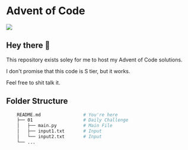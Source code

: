 # Advent of Code 
<img src="https://img.shields.io/github/languages/top/omznc/advent-of-code?style=for-the-badge">



## Hey there 👋

This repository exists soley for me to host my Advent of Code solutions.

I don't promise that this code is S tier, but it works. 

Feel free to shit talk it.




## Folder Structure

```bash
    README.md                # You're here
    ├── 01                   # Daily Challenge
    │   ├── main.py          # Main File
    │   ├── input1.txt       # Input
    │   └── input2.txt       # Input
    └── ...
```
